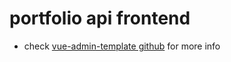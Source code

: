 # portfolio api frontend

- check [vue-admin-template github](https://github.com/PanJiaChen/vue-admin-template) for more info